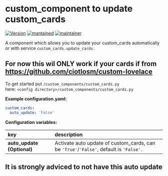 # custom_component to update custom_cards

[![Version](https://img.shields.io/badge/version-0.0.1-green.svg?style=for-the-badge)](#) [![mantained](https://img.shields.io/maintenance/yes/2018.svg?style=for-the-badge)](#) [![maintainer](https://img.shields.io/badge/maintainer-Joakim%20Sørensen%20%40ludeeus-blue.svg?style=for-the-badge)](#)

A component which allows you to update your custom_cards automatically or with service `custom_cards.update_cards`.

## For now this wil ONLY work if your cards if from https://github.com/ciotlosm/custom-lovelace

To get started put `/custom_components/custom_cards.py`  
here: `<config directory>/custom_components/custom_cards.py`  
  
**Example configuration.yaml:**

```yaml
custom_cards:
  auto_update: 'False'
```

**Configuration variables:**  
  
key | description  
:--- | :---  
**auto_update (Optional)** | Activate auto update of custom_cards, can be `'True'`/`'False'`, default is `'False'`.

## It is strongly adviced to not have this auto update